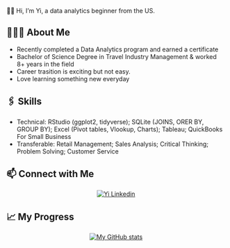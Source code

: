 👋🏼 Hi, I’m Yi, a data analytics beginner from the US.

👩🏻‍💻 About Me
--------------------------------------------------------------------------------------------
- Recently completed a Data Analytics program and earned a certificate
- Bachelor of Science Degree in Travel Industry Management & worked 8+ years in the field
- Career trasition is exciting but not easy.
- Love learning something new everyday
  
</div> 

🖇 Skills
--------------------------------------------------------------------------------------------
- Technical:  RStudio (ggplot2, tidyverse); SQLite (JOINS, ORER BY, GROUP BY); Excel (Pivot tables, Vlookup, Charts); Tableau; QuickBooks For Small Business
- Transferable: Retail Management; Sales Analysis; Critical Thinking; Problem Solving; Customer Service
  
</div>

📫 Connect with Me
--------------------------------------------------------------------------------------------
<div align="center">
</a>
<a href="https://www.linkedin.com/in/yiy-ho3d/">
    <img alt="Yi Linkedin" src="https://img.shields.io/badge/LinkedIn-0077B5?style=for-the-badge&logo=linkedin&logoColor=white">
</a>

</div>


📈 My Progress
--------------------------------------------------------------------------------------------

<div align="center">
  


[![My GitHub stats](https://github-readme-stats.vercel.app/api?username=HO3D)](https://github.com/HO3D/github-readme-stats)


<!---
HO3D/HO3D is a ✨ special ✨ repository because its `README.md` (this file) appears on your GitHub profile.
You can click the Preview link to take a look at your changes.
--->
